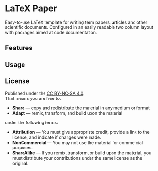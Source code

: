 # LaTeX Paper

Easy-to-use LaTeX template for writing term papers, articles and other scientific documents. Configured in an easily readable two column layout with packages aimed at code documentation.

## Features


## Usage


## License

Published under the [CC BY-NC-SA 4.0](https://creativecommons.org/licenses/by-nc-sa/4.0/).  
That means you are free to:

- **Share** — copy and redistribute the material in any medium or format
- **Adapt** — remix, transform, and build upon the material

under the following terms:

- **Attribution** — You must give appropriate credit, provide a link to the license, and indicate if changes were made.
- **NonCommercial** — You may not use the material for commercial purposes.
- **ShareAlike** — If you remix, transform, or build upon the material, you must distribute your contributions under the same license as the original.

